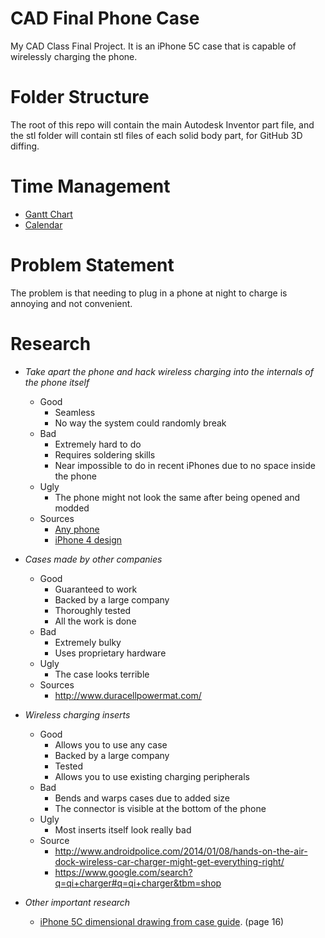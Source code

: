 CAD Final Phone Case
====================

My CAD Class Final Project. It is an iPhone 5C case that is capable of wirelessly charging the phone.

Folder Structure
================

The root of this repo will contain the main Autodesk Inventor part file, and the stl folder will contain stl files of each solid body part, for GitHub 3D diffing.

Time Management
===============

- [Gantt Chart](https://docs.google.com/spreadsheet/ccc?key=0ApMipExNfk0fdC1INjVVWElmLWdGQXZFMVN3V3RhX0E&usp=sharing)
- [Calendar](https://www.google.com/calendar/b/1/render?pli=1&t=AKUaPmbmpk9BfPhFrlQ6469J1IzHtD-atbP3BkW0W6SAPXD_sVD59yl8g21voCkwpo_0WIDtCCID5h6UOZSyo2BnvzVl47NMGQ)

Problem Statement
=================

The problem is that needing to plug in a phone at night to charge is annoying and not convenient.



Research
========

- *Take apart the phone and hack wireless charging into the internals of the phone itself*
	- Good
		- Seamless
		- No way the system could randomly break
	- Bad
		- Extremely hard to do
		- Requires soldering skills
		- Near impossible to do in recent iPhones due to no space inside the phone
	- Ugly
		- The phone might not look the same after being opened and modded
	- Sources
		- [Any phone](http://lifehacker.com/5598744/hack-an-induction-charger-to-work-with-any-cellphone)
		- [iPhone 4 design](http://lifehacker.com/5923977/mod-your-iphone-for-wireless-charging-no-bulky-case-required)
- *Cases made by other companies*
	- Good
		- Guaranteed to work
		- Backed by a large company
		- Thoroughly tested
		- All the work is done
	- Bad
		- Extremely bulky
		- Uses proprietary hardware
	- Ugly
		- The case looks terrible
	- Sources
		- http://www.duracellpowermat.com/
- *Wireless charging inserts*
	- Good
		- Allows you to use any case
		- Backed by a large company
		- Tested
		- Allows you to use existing charging peripherals
	- Bad
		- Bends and warps cases due to added size
		- The connector is visible at the bottom of the phone
	- Ugly
		- Most inserts itself look really bad
	- Source
		- http://www.androidpolice.com/2014/01/08/hands-on-the-air-dock-wireless-car-charger-might-get-everything-right/
		- https://www.google.com/search?q=qi+charger#q=qi+charger&tbm=shop

- *Other important research*
	- [iPhone 5C dimensional drawing from case guide](https://developer.apple.com/resources/cases/Case-Design-Guidelines.pdf). (page 16)
